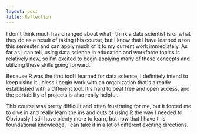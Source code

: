 ```yaml
---
layout: post
title: Reflection
---
```


I don't think much has changed about what I think a data scientist is or what they do as a result of taking this course, but I know that I have learned a ton this semester and can apply much of it to my current work immediately. As far as I can tell, using data science in education and workforce topics is relatively new, so I'm excited to begin applying many of these concepts and utilizing these skills going forward.

Because R was the first tool I learned for data science, I definitely intend to keep using it unless I begin work with an organization that's already established with a different tool. It's hard to beat free and open access, and the portability of projects is also really helpful.

This course was pretty difficult and often frustrating for me, but it forced me to dive in and really learn the ins and outs of using R the way I needed to. Obviously I still have plenty more to learn, but now that I have this foundational knowledge, I can take it in a lot of different exciting directions.
